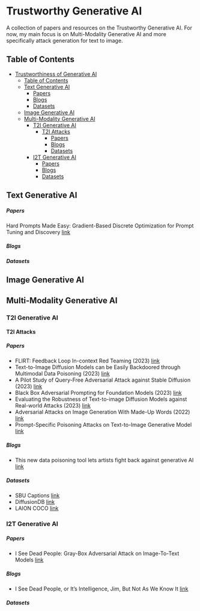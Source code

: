# Trustworthy Generative AI<span id="head"/>

A collection of papers and resources on the Trustworthy Generative AI. For now, my main focus is on Multi-Modality Generative AI and more specifically attack generation for text to image. 

## Table of Contents<span id="table-of-contents"/>
* [Trustworthiness of Generative AI](#head)
   * [Table of Contents](#table-of-contents)
   * [Text Generative AI](#text-generative)
     * [Papers](#text-generative-papers)
     * [Blogs](#text-generative-blogs)
     * [Datasets](#text-generative-datasets)
   * [Image Generative AI](#image-generative)
   * [Multi-Modality Generative AI](#mlt-generative)
     * [T2I Generative AI](#t2i-generative)
       * [T2I Attacks](#t2i-generative-attacks)
         * [Papers](#t2i-generative-attacks-papers)
         * [Blogs](#t2i-generative-attacks-blogs)
         * [Datasets](#t2i-generative-attacks-datasets)
     * [I2T Generative AI](#i2t-generative)
       * [Papers](#i2t-generative-papers)
       * [Blogs](#i2t-generative-blogs)
       * [Datasets](#i2t-generative-datasets)

## Text Generative AI<span id="text-generative"/>
##### Papers <span id="text-generative-papers"/>
Hard Prompts Made Easy: Gradient-Based Discrete Optimization for Prompt Tuning and Discovery [link](https://arxiv.org/abs/2302.03668)
##### Blogs <span id="text-generative-blogs"/>
##### Datasets <span id="text-generative-datasets"/>
## Image Generative AI<span id="image-generative"/>
## Multi-Modality Generative AI<span id="mlt-generative"/>
### T2I Generative AI<span id="t2i-generative"/>
#### T2I Attacks<span id="t2i-generative-attacks"/>
##### Papers <span id="t2i-generative-attacks-papers"/>
* FLIRT: Feedback Loop In-context Red Teaming (2023) [link](https://arxiv.org/abs/2308.04265)
* Text-to-Image Diffusion Models can be Easily Backdoored through Multimodal Data Poisoning (2023) [link](https://arxiv.org/abs/2305.04175)
* A Pilot Study of Query-Free Adversarial Attack against Stable Diffusion (2023) [link](https://arxiv.org/abs/2303.16378)
* Black Box Adversarial Prompting for Foundation Models (2023) [link](https://arxiv.org/abs/2302.04237)
* Evaluating the Robustness of Text-to-image Diffusion Models against Real-world Attacks (2023) [link](https://arxiv.org/abs/2306.13103)
* Adversarial Attacks on Image Generation With Made-Up Words (2022) [link](https://arxiv.org/abs/2208.04135)
* Prompt-Specific Poisoning Attacks on Text-to-Image Generative Model [link](https://arxiv.org/abs/2310.13828)
##### Blogs <span id="t2i-generative-attacks-blogs"/>
* This new data poisoning tool lets artists fight back against generative AI [link](https://www.technologyreview.com/2023/10/23/1082189/data-poisoning-artists-fight-generative-ai/amp/)  
##### Datasets <span id="t2i-generative-attacks-datasets"/>
* SBU Captions [link](https://huggingface.co/datasets/sbu_captions)
* DiffusionDB [link](https://huggingface.co/datasets/poloclub/diffusiondb)
* LAION COCO [link](https://huggingface.co/datasets/laion/laion-coco)
### I2T Generative AI<span id="i2t-generative"/>
##### Papers <span id="i2t-generative-papers"/>
* I See Dead People: Gray-Box Adversarial Attack on Image-To-Text Models [link](https://arxiv.org/abs/2306.07591)
##### Blogs <span id="i2t-generative-blogs"/>
* I See Dead People, or It’s Intelligence, Jim, But Not As We Know It [link](https://medium.com/predict/i-see-dead-people-or-its-intelligence-jim-but-not-as-we-know-it-38830e9501ec)
##### Datasets <span id="i2t-generative-datasets"/>

